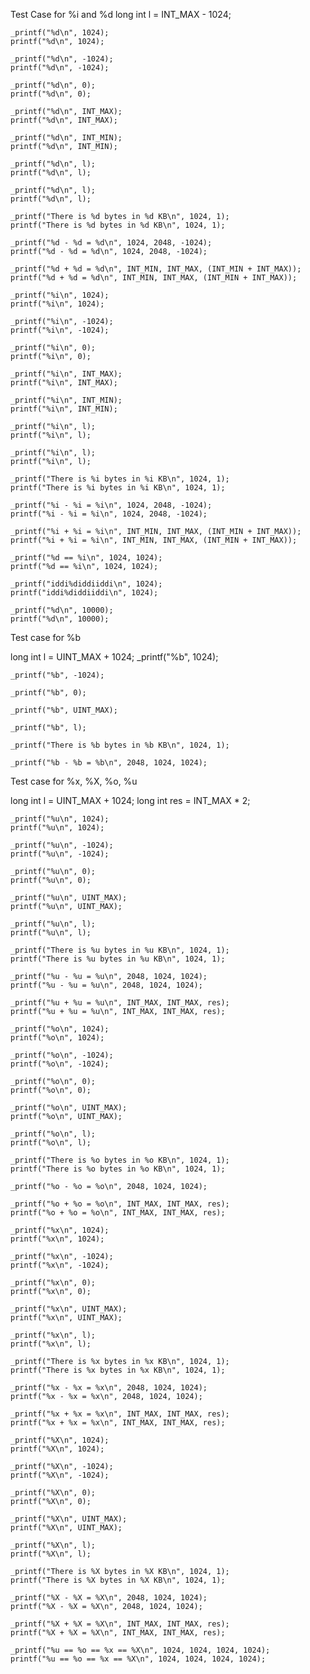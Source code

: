 Test Case for %i and %d
long int l = INT_MAX - 1024;

	_printf("%d\n", 1024);
	printf("%d\n", 1024);

	_printf("%d\n", -1024);
	printf("%d\n", -1024);

	_printf("%d\n", 0);
	printf("%d\n", 0);

	_printf("%d\n", INT_MAX);
	printf("%d\n", INT_MAX);

	_printf("%d\n", INT_MIN);
	printf("%d\n", INT_MIN);

	_printf("%d\n", l);
	printf("%d\n", l);

	_printf("%d\n", l);
	printf("%d\n", l);

	_printf("There is %d bytes in %d KB\n", 1024, 1);
	printf("There is %d bytes in %d KB\n", 1024, 1);

	_printf("%d - %d = %d\n", 1024, 2048, -1024);
	printf("%d - %d = %d\n", 1024, 2048, -1024);

	_printf("%d + %d = %d\n", INT_MIN, INT_MAX, (INT_MIN + INT_MAX));
	printf("%d + %d = %d\n", INT_MIN, INT_MAX, (INT_MIN + INT_MAX));

	_printf("%i\n", 1024);
	printf("%i\n", 1024);

	_printf("%i\n", -1024);
	printf("%i\n", -1024);

	_printf("%i\n", 0);
	printf("%i\n", 0);

	_printf("%i\n", INT_MAX);
	printf("%i\n", INT_MAX);

	_printf("%i\n", INT_MIN);
	printf("%i\n", INT_MIN);

	_printf("%i\n", l);
	printf("%i\n", l);

	_printf("%i\n", l);
	printf("%i\n", l);

	_printf("There is %i bytes in %i KB\n", 1024, 1);
	printf("There is %i bytes in %i KB\n", 1024, 1);

	_printf("%i - %i = %i\n", 1024, 2048, -1024);
	printf("%i - %i = %i\n", 1024, 2048, -1024);

	_printf("%i + %i = %i\n", INT_MIN, INT_MAX, (INT_MIN + INT_MAX));
	printf("%i + %i = %i\n", INT_MIN, INT_MAX, (INT_MIN + INT_MAX));

	_printf("%d == %i\n", 1024, 1024);
	printf("%d == %i\n", 1024, 1024);

	_printf("iddi%diddiiddi\n", 1024);
	printf("iddi%diddiiddi\n", 1024);

	_printf("%d\n", 10000);
	printf("%d\n", 10000);


Test case for %b

long int l = UINT_MAX + 1024;
	_printf("%b", 1024);

	_printf("%b", -1024);

	_printf("%b", 0);

	_printf("%b", UINT_MAX);

	_printf("%b", l);

	_printf("There is %b bytes in %b KB\n", 1024, 1);

	_printf("%b - %b = %b\n", 2048, 1024, 1024);


Test case for %x, %X, %o, %u

long int l = UINT_MAX + 1024;
	long int res = INT_MAX * 2;

	_printf("%u\n", 1024);
	printf("%u\n", 1024);

	_printf("%u\n", -1024);
	printf("%u\n", -1024);

	_printf("%u\n", 0);
	printf("%u\n", 0);

	_printf("%u\n", UINT_MAX);
	printf("%u\n", UINT_MAX);

	_printf("%u\n", l);
	printf("%u\n", l);

	_printf("There is %u bytes in %u KB\n", 1024, 1);
	printf("There is %u bytes in %u KB\n", 1024, 1);

	_printf("%u - %u = %u\n", 2048, 1024, 1024);
	printf("%u - %u = %u\n", 2048, 1024, 1024);

	_printf("%u + %u = %u\n", INT_MAX, INT_MAX, res);
	printf("%u + %u = %u\n", INT_MAX, INT_MAX, res);

	_printf("%o\n", 1024);
	printf("%o\n", 1024);

	_printf("%o\n", -1024);
	printf("%o\n", -1024);

	_printf("%o\n", 0);
	printf("%o\n", 0);

	_printf("%o\n", UINT_MAX);
	printf("%o\n", UINT_MAX);

	_printf("%o\n", l);
	printf("%o\n", l);

	_printf("There is %o bytes in %o KB\n", 1024, 1);
	printf("There is %o bytes in %o KB\n", 1024, 1);

	_printf("%o - %o = %o\n", 2048, 1024, 1024);

	_printf("%o + %o = %o\n", INT_MAX, INT_MAX, res);
	printf("%o + %o = %o\n", INT_MAX, INT_MAX, res);

	_printf("%x\n", 1024);
	printf("%x\n", 1024);

	_printf("%x\n", -1024);
	printf("%x\n", -1024);

	_printf("%x\n", 0);
	printf("%x\n", 0);

	_printf("%x\n", UINT_MAX);
	printf("%x\n", UINT_MAX);

	_printf("%x\n", l);
	printf("%x\n", l);

	_printf("There is %x bytes in %x KB\n", 1024, 1);
	printf("There is %x bytes in %x KB\n", 1024, 1);

	_printf("%x - %x = %x\n", 2048, 1024, 1024);
	printf("%x - %x = %x\n", 2048, 1024, 1024);

	_printf("%x + %x = %x\n", INT_MAX, INT_MAX, res);
	printf("%x + %x = %x\n", INT_MAX, INT_MAX, res);

	_printf("%X\n", 1024);
	printf("%X\n", 1024);

	_printf("%X\n", -1024);
	printf("%X\n", -1024);

	_printf("%X\n", 0);
	printf("%X\n", 0);

	_printf("%X\n", UINT_MAX);
	printf("%X\n", UINT_MAX);

	_printf("%X\n", l);
	printf("%X\n", l);

	_printf("There is %X bytes in %X KB\n", 1024, 1);
	printf("There is %X bytes in %X KB\n", 1024, 1);

	_printf("%X - %X = %X\n", 2048, 1024, 1024);
	printf("%X - %X = %X\n", 2048, 1024, 1024);

	_printf("%X + %X = %X\n", INT_MAX, INT_MAX, res);
	printf("%X + %X = %X\n", INT_MAX, INT_MAX, res);

	_printf("%u == %o == %x == %X\n", 1024, 1024, 1024, 1024);
	printf("%u == %o == %x == %X\n", 1024, 1024, 1024, 1024);